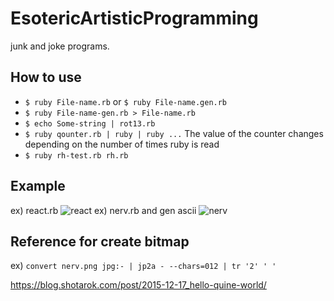 # EsotericArtisticProgramming
junk and joke programs.

## How to use
- `$ ruby File-name.rb` or `$ ruby File-name.gen.rb`
- `$ ruby File-name-gen.rb > File-name.rb`
- `$ echo Some-string | rot13.rb`
- `$ ruby qounter.rb | ruby | ruby ...` The value of the counter changes depending on the number of times ruby is read
- `$ ruby rh-test.rb rh.rb`

## Example
ex) react.rb
![react](https://user-images.githubusercontent.com/75968942/123910560-96f6d980-d9b5-11eb-8471-ef7d05b724e0.gif)
ex) nerv.rb and gen ascii
![nerv](https://user-images.githubusercontent.com/75968942/123910658-bdb51000-d9b5-11eb-8394-1f0d0df77aa5.gif)


## Reference for create bitmap
ex) `convert nerv.png jpg:- | jp2a - --chars=012 | tr '2' ' '`

https://blog.shotarok.com/post/2015-12-17_hello-quine-world/
